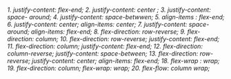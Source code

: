 <h6>
1. justify-content: flex-end;
2. justify-content: center ;
3. justify-content: space- around;
4. justify-content: space-betwwen;
5. align-items : flex-end;
6. justify-content: center;
    align-items: center;
7. justify-content: space-around;
    align-items: flex-end;
8. flex-direction: row-reverse;
9. flex-direction: column;
10. flex-direction: row-reverse;
    justify-content: flex-end;
11. flex-direction: column;
    justify-content: flex-end;
12. flex-direction: column-reverse;
    justify-content: space-between;
13. flex-direction: row-reverse;
    justify-content: center;
    align-items: flex-end;
18. flex-wrap : wrap;
19. flex-direction: column;
    flex-wrap: wrap;
20. flex-flow: column wrap;
</h6>